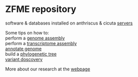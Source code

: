 
# ZFME repository

software & databases installed on anthriscus & cicuta [servers](software/) 

Some tips on how to:  
perform a [genome assembly](genome_assembly/)  
perform a [transcriptome assembly](transcriptome_assembly/)  
[annotate genome](annotation)  
build a [phylogenetic tree](tree/)  
[variant doscovery](variants/)



More about our research at the [webpage](http://zfme.biol.uw.edu.pl)

